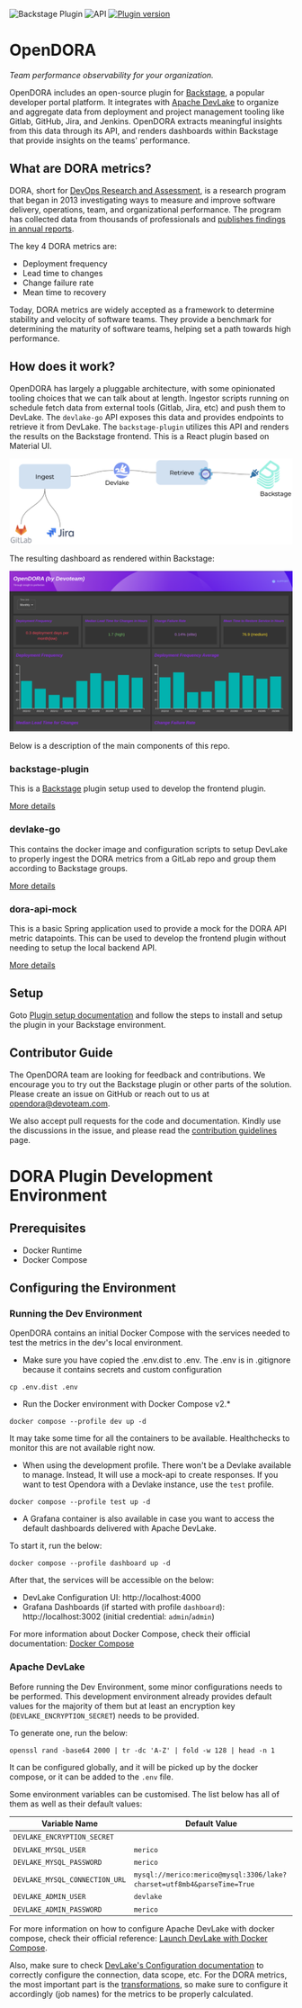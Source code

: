 ![Backstage Plugin](https://github.com/DevoteamNL/opendora/actions/workflows/pr-backstage-plugin-workflow.yaml/badge.svg?branch=main)
![API](https://github.com/DevoteamNL/opendora/actions/workflows/pr-go-workflow.yaml/badge.svg?branch=main)
[![Plugin version](https://img.shields.io/github/package-json/v/devoteamnl/opendora?label=plugin&filename=backstage-plugin%2Fplugins%2Fopen-dora%2Fpackage.json)](https://www.npmjs.com/package/@devoteam-nl/open-dora-backstage-plugin)

# OpenDORA

_Team performance observability for your organization._

OpenDORA includes an open-source plugin for [Backstage](https://backstage.io), a popular developer portal platform. It integrates with [Apache DevLake](https://devlake.apache.org) to organize and aggregate data from deployment and project management tooling like Gitlab, GitHub, Jira, and Jenkins. OpenDORA extracts meaningful insights from this data through its API, and renders dashboards within Backstage that provide insights on the teams' performance.

## What are DORA metrics?

DORA, short for [DevOps Research and Assessment](https://dora.dev), is a research program that began in 2013 investigating ways to measure and improve software delivery, operations, team, and organizational performance. The program has collected data from thousands of professionals and [publishes findings in annual reports](https://dora.dev/publications/).

The key 4 DORA metrics are:
- Deployment frequency
- Lead time to changes
- Change failure rate
- Mean time to recovery

Today, DORA metrics are widely accepted as a framework to determine stability and velocity of software teams. They provide a benchmark for determining the maturity of software teams, helping set a path towards high performance.

## How does it work?

OpenDORA has largely a pluggable architecture, with some opinionated tooling choices that we can talk about at length. Ingestor scripts running on schedule fetch data from external tools (Gitlab, Jira, etc) and push them to DevLake. The `devlake-go` API exposes this data and provides endpoints to retrieve it from DevLake. The `backstage-plugin` utilizes this API and renders the results on the Backstage frontend. This is a React plugin based on Material UI.

![Screenshot of the main OpenDORA dashboard](architecture-diagram.png)

The resulting dashboard as rendered within Backstage:

![Screenshot of the main OpenDORA dashboard](screenshot-plugin.png)

Below is a description of the main components of this repo.

### backstage-plugin

This is a [Backstage](https://backstage.io) plugin setup used to develop the frontend plugin.

[More details](backstage-plugin/README.md)

### devlake-go

This contains the docker image and configuration scripts to setup DevLake to properly ingest the DORA metrics from a GitLab repo and group them according to Backstage groups.

[More details](devlake-go/README.md)

### dora-api-mock

This is a basic Spring application used to provide a mock for the DORA API metric datapoints. This can be used to develop the frontend plugin without needing to setup the local backend API.

[More details](dora-api-mock/README.md)

## Setup

Goto [Plugin setup documentation](backstage-plugin/plugins/open-dora/README.md) and follow the steps to install and setup the plugin in your Backstage environment.

## Contributor Guide

The OpenDORA team are looking for feedback and contributions. We encourage you to try out the Backstage plugin or other parts of the solution. Please create an issue on GitHub or reach out to us at opendora@devoteam.com.

We also accept pull requests for the code and documentation. Kindly use the discussions in the issue, and please read the [contribution guidelines](CONTRIBUTING.md) page.

# DORA Plugin Development Environment

## Prerequisites

- Docker Runtime
- Docker Compose

## Configuring the Environment

### Running the Dev Environment

OpenDORA contains an initial Docker Compose with the services needed to test the metrics in the dev's local environment.

- Make sure you have copied the .env.dist to .env. The .env is in .gitignore because it contains secrets and custom configuration

```shell
cp .env.dist .env
```

- Run the Docker environment with Docker Compose v2.*

```shell
docker compose --profile dev up -d
```

It may take some time for all the containers to be available. Healthchecks to monitor this are not available right now.

- When using the development profile. There won't be a Devlake available to manage. Instead, It will use a mock-api to create responses. If you want to test Opendora with a Devlake instance, use the `test` profile.

```shell
docker compose --profile test up -d
```

- A Grafana container is also available in case you want to access the default dashboards delivered with Apache DevLake.

To start it, run the below:

```shell
docker compose --profile dashboard up -d
```

After that, the services will be accessible on the below:

- DevLake Configuration UI: http://localhost:4000
- Grafana Dashboards (if started with profile `dashboard`): http://localhost:3002 (initial credential: `admin`/`admin`)

For more information about Docker Compose, check their official documentation: [Docker Compose](https://docs.docker.com/compose/)

### Apache DevLake

Before running the Dev Environment, some minor configurations needs to be performed. This development environment
already provides default values for the majority of them but at least an encryption key (`DEVLAKE_ENCRYPTION_SECRET`) needs to be provided.

To generate one, run the below:

```shell
openssl rand -base64 2000 | tr -dc 'A-Z' | fold -w 128 | head -n 1
```

It can be configured globally, and it will be picked up by the docker compose, or it can be added to the `.env` file.

Some environment variables can be customised. The list below has all of them as well as their default values:

| Variable Name                  | Default Value                                                          |
|--------------------------------|------------------------------------------------------------------------|
| `DEVLAKE_ENCRYPTION_SECRET`    |                                                                        |
| `DEVLAKE_MYSQL_USER`           | `merico`                                                               |
| `DEVLAKE_MYSQL_PASSWORD`       | `merico`                                                               |
| `DEVLAKE_MYSQL_CONNECTION_URL` | `mysql://merico:merico@mysql:3306/lake?charset=utf8mb4&parseTime=True` |
| `DEVLAKE_ADMIN_USER`           | `devlake`                                                              |
| `DEVLAKE_ADMIN_PASSWORD`       | `merico`                                                               |

For more information on how to configure Apache DevLake with docker compose, check their official reference: [Launch DevLake with Docker Compose](https://devlake.apache.org/docs/v0.18/GettingStarted/DockerComposeSetup).

Also, make sure to check [DevLake's Configuration documentation](https://devlake.apache.org/docs/v0.18/Configuration) to correctly configure
the connection, data scope, etc. For the DORA metrics, the most important part is the [transformations](https://devlake.apache.org/docs/v0.18/Configuration/Tutorial#step-3---add-transformations-optional), 
so make sure to configure it accordingly (job names) for the metrics to be properly calculated.